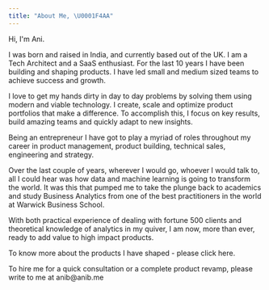 ```yaml
---
title: "About Me, \U0001F4AA"
---
```


Hi, I'm Ani.

I was born and raised in India, and currently based out of the UK. I am a Tech Architect and a SaaS enthusiast. For the last 10 years I have been building and shaping products. I have led small and medium sized teams to achieve success and growth.

I love to get my hands dirty in day to day problems by solving them using modern and viable technology. I create, scale and optimize product portfolios that make a difference. To accomplish this, I focus on key results, build amazing teams and quickly adapt to new insights.

Being an entrepreneur I have got to play a myriad of roles throughout my career in product management, product building, technical sales, engineering and strategy.

Over the last couple of years, wherever I would go, whoever I would talk to, all I could hear was how data and machine learning is going to transform the world. It was this that pumped me to take the plunge back to academics and study Business Analytics from one of the best practitioners in the world at Warwick Business School.

With both practical experience of dealing with fortune 500 clients and theoretical knowledge of analytics in my quiver, I am now, more than ever, ready to add value to high impact products.

To know more about the products I have shaped - please click here.

To hire me for a quick consultation or a complete product revamp, please write to me at anib\@anib.me
